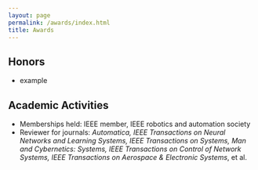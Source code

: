 ```yaml
---
layout: page
permalink: /awards/index.html
title: Awards
---
```


## Honors

- example

## Academic Activities

- Memberships held: IEEE member, IEEE robotics and automation society
- Reviewer for journals: *Automatica, IEEE Transactions on Neural Networks and Learning Systems, IEEE Transactions on Systems, Man and Cybernetics: Systems, IEEE Transactions on Control of Network Systems, IEEE Transactions on Aerospace & Electronic Systems*, et al.<br>
